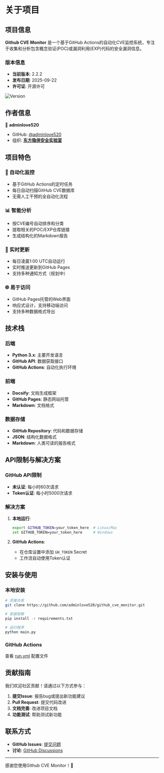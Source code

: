 # 关于项目

## 项目信息

**Github CVE Monitor** 是一个基于GitHub Actions的自动化CVE监控系统，专注于收集和分析包含概念验证(POC)或漏洞利用(EXP)代码的安全漏洞信息。

### 版本信息
- **当前版本**: 2.2.2
- **发布日期**: 2025-09-22
- **许可证**: 开源许可

![Version](https://img.shields.io/badge/version-2.2.2-blue.svg)

## 作者信息

👤 **adminlove520**

- GitHub: [@adminlove520](https://github.com/adminlove520)
- 组织: [**东方隐侠安全实验室**](https://www.dfyxsec.com/)

## 项目特色

### 🎯 自动化监控
- 基于GitHub Actions的定时任务
- 每日自动扫描GitHub CVE数据库
- 无需人工干预的全自动化流程

### 📊 智能分析
- 按CVE编号自动排序和分类
- 提取相关的POC/EXP仓库链接
- 生成结构化的Markdown报告

### 🔄 实时更新
- 每日凌晨1:00 UTC自动运行
- 实时推送更新到GitHub Pages
- 支持多种通知方式（规划中）

### 🌐 易于访问
- GitHub Pages托管的Web界面
- 响应式设计，支持移动端访问
- 支持多种数据格式导出

## 技术栈

### 后端
- **Python 3.x**: 主要开发语言
- **GitHub API**: 数据获取接口
- **GitHub Actions**: 自动化执行环境

### 前端
- **Docsify**: 文档生成框架
- **GitHub Pages**: 静态网站托管
- **Markdown**: 文档格式

### 数据存储
- **GitHub Repository**: 代码和数据存储
- **JSON**: 结构化数据格式
- **Markdown**: 人类可读的报告格式

## API限制与解决方案

### GitHub API限制
- **未认证**: 每小时60次请求
- **Token认证**: 每小时5000次请求

### 解决方案
1. **本地运行**:
   ```bash
   export GITHUB_TOKEN=your_token_here  # Linux/Mac
   set GITHUB_TOKEN=your_token_here     # Windows
   ```

2. **GitHub Actions**:
   - 在仓库设置中添加 `GH_TOKEN` Secret
   - 工作流自动使用Token认证

## 安装与使用

### 本地安装
```bash
# 克隆仓库
git clone https://github.com/adminlove520/github_cve_monitor.git

# 安装依赖
pip install -r requirements.txt

# 运行程序
python main.py
```

### GitHub Actions
查看 [run.yml](https://github.com/adminlove520/github_cve_monitor/blob/main/.github/workflows/run.yml) 配置文件

## 贡献指南

我们欢迎社区贡献！请通过以下方式参与：

1. **提交Issue**: 报告bug或提出新功能建议
2. **Pull Request**: 提交代码改进
3. **文档完善**: 改进项目文档
4. **功能测试**: 帮助测试新功能

## 联系方式

- **GitHub Issues**: [提交问题](https://github.com/adminlove520/github_cve_monitor/issues)
- **讨论**: [GitHub Discussions](https://github.com/adminlove520/github_cve_monitor/discussions)

---

感谢您使用Github CVE Monitor！🎉